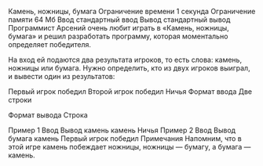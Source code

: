 Камень, ножницы, бумага
Ограничение времени	1 секунда
Ограничение памяти	64 Мб
Ввод	стандартный ввод
Вывод	стандартный вывод
Программист Арсений очень любит играть в «Камень, ножницы, бумага» и решил разработать программу, которая моментально определяет победителя.

На вход ей подаются два результата игроков, то есть слова: камень, ножницы или бумага. Нужно определить, кто из двух игроков выиграл, и вывести один из результатов:

Первый игрок победил
Второй игрок победил
Ничья
Формат ввода
Две строки

Формат вывода
Строка

Пример 1
Ввод	Вывод
камень
камень
Ничья
Пример 2
Ввод	Вывод
бумага
камень
Первый игрок победил
Примечания
Напомним, что в этой игре камень побеждает ножницы, ножницы — бумагу, а бумага — камень.